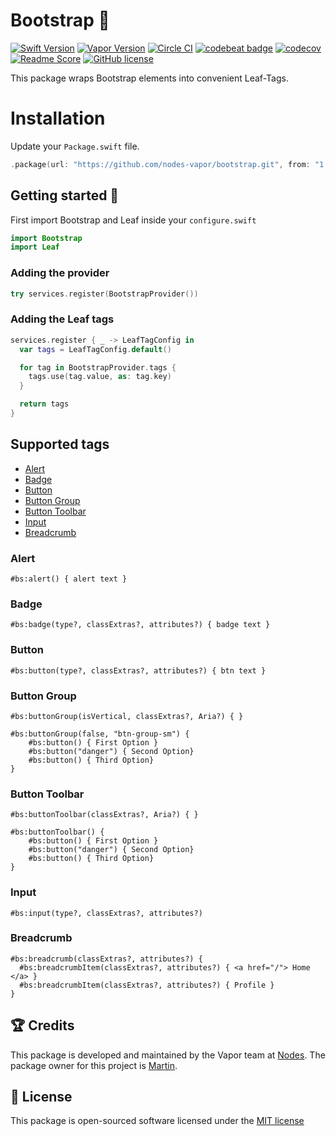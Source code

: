 # Bootstrap 🍃

[![Swift Version](https://img.shields.io/badge/Swift-4.1-brightgreen.svg)](http://swift.org)
[![Vapor Version](https://img.shields.io/badge/Vapor-3-30B6FC.svg)](http://vapor.codes)
[![Circle CI](https://circleci.com/gh/nodes-vapor/bootstrap/tree/master.svg?style=shield)](https://circleci.com/gh/nodes-vapor/bootstrap)
[![codebeat badge](https://codebeat.co/badges/40b8811e-2949-427a-a2a7-437209475f7d)](https://codebeat.co/projects/github-com-nodes-vapor-bootstrap-master)
[![codecov](https://codecov.io/gh/nodes-vapor/bootstrap/branch/master/graph/badge.svg)](https://codecov.io/gh/nodes-vapor/bootstrap)
[![Readme Score](http://readme-score-api.herokuapp.com/score.svg?url=https://github.com/nodes-vapor/bootstrap)](http://clayallsopp.github.io/readme-score?url=https://github.com/nodes-vapor/bootstrap)
[![GitHub license](https://img.shields.io/badge/license-MIT-blue.svg)](https://raw.githubusercontent.com/nodes-vapor/bootstrap/master/LICENSE)

This package wraps Bootstrap elements into convenient Leaf-Tags.


# Installation

Update your `Package.swift` file.
```swift
.package(url: "https://github.com/nodes-vapor/bootstrap.git", from: "1.0.0")
```

## Getting started 🚀

First import Bootstrap and Leaf inside your `configure.swift`

```swift
import Bootstrap
import Leaf
```

### Adding the provider

```swift
try services.register(BootstrapProvider())
```

### Adding the Leaf tags

```swift 
services.register { _ -> LeafTagConfig in
  var tags = LeafTagConfig.default()

  for tag in BootstrapProvider.tags {
    tags.use(tag.value, as: tag.key)
  }

  return tags
}
```

## Supported tags

- [Alert](#alert)
- [Badge](#badge)
- [Button](#button)
- [Button Group](#button-group)
- [Button Toolbar](#button-toolbar)
- [Input](#input)
- [Breadcrumb](#breadcrumb)

### Alert

```
#bs:alert() { alert text }
```

### Badge

```
#bs:badge(type?, classExtras?, attributes?) { badge text }
```

### Button

```
#bs:button(type?, classExtras?, attributes?) { btn text }
```

### Button Group

```
#bs:buttonGroup(isVertical, classExtras?, Aria?) { }
```

```
#bs:buttonGroup(false, "btn-group-sm") {
    #bs:button() { First Option }
    #bs:button("danger") { Second Option}
    #bs:button() { Third Option}
}

```

### Button Toolbar

```
#bs:buttonToolbar(classExtras?, Aria?) { }
```

```
#bs:buttonToolbar() {
    #bs:button() { First Option }
    #bs:button("danger") { Second Option}
    #bs:button() { Third Option}
}
```

### Input

```
#bs:input(type?, classExtras?, attributes?)
```

### Breadcrumb

```
#bs:breadcrumb(classExtras?, attributes?) {
  #bs:breadcrumbItem(classExtras?, attributes?) { <a href="/"> Home </a> }
  #bs:breadcrumbItem(classExtras?, attributes?) { Profile }
}
```

## 🏆 Credits

This package is developed and maintained by the Vapor team at [Nodes](https://www.nodesagency.com). The package owner for this project is [Martin](http://github.com/martinlasek).


## 📄 License

This package is open-sourced software licensed under the [MIT license](http://opensource.org/licenses/MIT)
